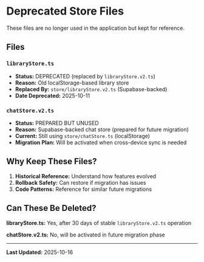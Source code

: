 # Deprecated Store Files

These files are no longer used in the application but kept for reference.

## Files

### `libraryStore.ts`
- **Status:** DEPRECATED (replaced by `libraryStore.v2.ts`)
- **Reason:** Old localStorage-based library store
- **Replaced By:** `store/libraryStore.v2.ts` (Supabase-backed)
- **Date Deprecated:** 2025-10-11

### `chatStore.v2.ts`
- **Status:** PREPARED BUT UNUSED
- **Reason:** Supabase-backed chat store (prepared for future migration)
- **Current:** Still using `store/chatStore.ts` (localStorage)
- **Migration Plan:** Will be activated when cross-device sync is needed

## Why Keep These Files?

1. **Historical Reference:** Understand how features evolved
2. **Rollback Safety:** Can restore if migration has issues
3. **Code Patterns:** Reference for similar future migrations

## Can These Be Deleted?

**libraryStore.ts:** Yes, after 30 days of stable `libraryStore.v2.ts` operation

**chatStore.v2.ts:** No, will be activated in future migration phase

---

**Last Updated:** 2025-10-16
